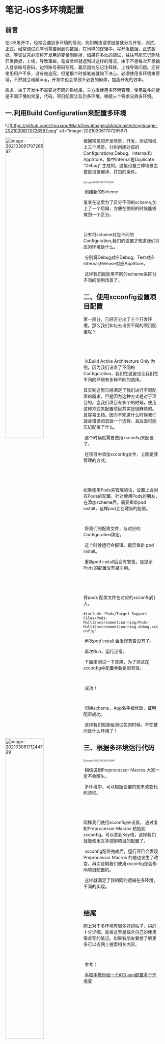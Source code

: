 # 笔记-iOS多环境配置

## 前言

​	在iOS发开中，经常会遇到多环境的情况，例如网络请求链接就分为开发，测试，正式。经常调试程序也需要用到假数据，在同样的逻辑中，写开发数据，正式数据。等调试完必须将开发用的变量删除掉，如果在多处的调试，往往可能忘记删除开发数据，上线，导致事故。笔者曾经就遇到过这样的情况，由于不想每次开发输入登录账号密码，边将账号密码写死，最后因为忘记注释掉，上线导致问题。还好使用用户不多，没有被追究。但是那个时候笔者就暗下决心，必须使用多环境来管理，不然就会暗藏bug，开发中也会导致不必要的麻烦，提高开发的效率。

​	需求：由于开发中不需要对不同的系统库，三方库使用多环境管理。使用最多的就是不同环境的常量，代码，项目配置涉及到多环境。根据三个需求设置多环境。

## 一.利用Build Configuration来配置多环境

![](https://github.com/zhuxiaod/MarkDownImages/blob/master/img/image-20210306170726597.png" alt="image-20210306170726597)



<img src="https://github.com/zhuxiaod/MarkDownImages/blob/master/img/image-20210306170726597.png" alt="image-20210306170726597" width= "50%" align='left' />  



​	根据常见的开发场景，开发，测试和线上三个场景。分别创建对应的Configurations:Debug、Internal和AppStore。集中Internal是Duplicate "Debug" 生成的。这里设置三种场景主要是设置编译、打包的条件。



​	<img src="https://github.com/zhuxiaod/MarkDownImages/blob/master/img/image-20210306171125300.png" alt="image-20210306171125300" style="zoom:50%;" />	  

​	创建新的Scheme

<img src="https://github.com/zhuxiaod/MarkDownImages/blob/master/img/image-20210306171244799.png" alt="image-20210306171244799"  width= "50%" align='left'/>  



​	笔者在这里为了区分不同的scheme,加上了一个后缀，方便在使用的时候能够做到一个区分。

​	<img src="https://github.com/zhuxiaod/MarkDownImages/blob/master/img/image-20210306171428769.png" alt="image-20210306171428769"  width= "60%" align='left' />  











​	只有将scheme对应不同的Configuration,我们的设置才知道我们对应的环境是什么。

​	分别将Debug对应Debug，Test对应Internal,Release对应AppStore。

​	这样我们就能用不同的scheme来区分不同的使用场景了。

## 二、使用xcconfig设置项目配置

​	第一部分，已经区分出了三个开发环境，那么我们如何去设置不同的项目配置呢？

​	<img src="https://github.com/zhuxiaod/MarkDownImages/blob/master/img/image-20210306172040293.png" alt="image-20210306172040293"  width= "70%" align='left'/>  



​	

​	以Build Active Architecture Only 为例，因为我们设置了不同的Configuration，我们在这里也让我们在不同的环境有多种不同的选择。

​	其实到这里已经满足了我们进行不同配置的需求，但是因为这种方式是对于项目的。当我们项目有多个的时候，使用这种方式来配置项目其实是很麻烦的。且容易出错。因为不知道什么时候我们就会错误的去做一个选择，且后面可能忘记配置了什么。

​	这个时候就需要使用xcconfig来配置了。

<img src="https://github.com/zhuxiaod/MarkDownImages/blob/master/img/image-20210306172931545.png" alt="image-20210306172931545"  width= "30%" align='left'/>  



​	在项目中添加xcconfig文件，上图是我管理的方式。

​		<img src="https://github.com/zhuxiaod/MarkDownImages/blob/master/img/image-20210306173020623.png" alt="image-20210306173020623"  width= "50%" align='left'/>  



​	







​	如果使用Pods来管理的话，设置上会对应Pods的配置。针对使用Pods的朋友，在添加scheme后，需要重新pod install，这样pod会创建新的配置。

<img src="https://github.com/zhuxiaod/MarkDownImages/blob/master/img/image-20210306173239251.png" alt="image-20210306173239251"  width= "50%" align='left' />  



​	<img src="https://github.com/zhuxiaod/MarkDownImages/blob/master/img/image-20210306173415812.png" alt="image-20210306173415812"  width= "50%" align='left' />  









​	将我们的配置文件，与对应的Configuration绑定。

<img src="https://github.com/zhuxiaod/MarkDownImages/blob/master/img/image-20210306173458488.png" alt="image-20210306173458488"  width= "90%" align='left' />  



​	这个时候运行会报错。提示重新 pod install。

<img src="https://github.com/zhuxiaod/MarkDownImages/blob/master/img/image-20210306173547202.png" alt="image-20210306173547202"  width= "90%" align='left' />  



​	重新pod install后会有警告。是提示Pods的配置没有被引用。

​	<img src="https://github.com/zhuxiaod/MarkDownImages/blob/master/img/image-20210306174242208.png" alt="image-20210306174242208"  width= "80%" align='left' />  



​	







将pods 配置文件在对应的xcconfig引入。

​	`#include "Pods/Target Support Files/Pods-MultiEnvironmentLearning/Pods-MultiEnvironmentLearning.debug.xcconfig"`

<img src="https://github.com/zhuxiaod/MarkDownImages/blob/master/img/image-20210306174424831.png" alt="image-20210306174424831"  width= "90%" align='left' />  



​	再次pod install 会发现警告没有了。

​	再次Run，运行正常。

​	下面来测试一下效果，为了测试在xcconfig中配置参数是否有效。

​	<img src="https://github.com/zhuxiaod/MarkDownImages/blob/master/img/image-20210306175233016.png" alt="image-20210306175233016"  width= "90%" align='left' />  



<img src="https://github.com/zhuxiaod/MarkDownImages/blob/master/img/image-20210306175304810.png" alt="image-20210306175304810"  width= "90%" align='left' />  



<img src="https://github.com/zhuxiaod/MarkDownImages/blob/master/img/image-20210306175333211.png" alt="image-20210306175333211"  width= "10%" align='left' />  



​	成功！

​	<img src="https://github.com/zhuxiaod/MarkDownImages/blob/master/img/image-20210306175715007.png" alt="image-20210306175715007"  width= "90%" align='left'/>  



<img src="https://github.com/zhuxiaod/MarkDownImages/blob/master/img/image-20210306175728604.png" alt="image-20210306175728604"  width= "10%" align='left' />  



​	切换scheme，App名字被修改，证明配置成功。

​	这样我们就能给测试包的时候，不在被问是什么环境了！

## 三、根据多环境运行代码

​	<img src="https://github.com/zhuxiaod/MarkDownImages/blob/master/img/image-20210306180043556.png" alt="image-20210306180043556" style="zoom:50%;" />  



​	相信说到Preprocessor Macros 大家一定不会陌生。

​	多环境中，可以根据设置的宏来改变代码流程。

​		<img src="https://github.com/zhuxiaod/MarkDownImages/blob/master/img/image-20210306180525596.png" alt="image-20210306180525596"  width= "90%" align='left'/> 

 

​	





同样我们使用xcconfig来设置。 通过复制Preprocessor Macros 粘贴到xcconfig。可以拿到Key值，这样我们就能使用文本控制项目的配置了。

<img src="https://github.com/zhuxiaod/MarkDownImages/blob/master/img/image-20210306180747691.png" alt="image-20210306180747691"  width= "50%" align='left' />  



​	xcconfig配置完成后，运行项目会发现Preprocessor Macros 的值也发生了改变，再次证明我们使用xcconfig是会影响项目配置的。

<img src="https://github.com/zhuxiaod/MarkDownImages/blob/master/img/image-20210306181156892.png" alt="image-20210306181156892"  width= "90%" align='left' />  



<img src="https://github.com/zhuxiaod/MarkDownImages/blob/master/img/image-20210306181135918.png" alt="image-20210306181135918"  width= "90%" align='left' />  



​	这样就满足了我相同的逻辑在多环境，不同的实现。

​	

## 结尾

​	网上对于多环境有很多好的帖子，讲的十分详细，笔者这里是综合自己的使用需求写的笔记。如果有朋友要想了解更多可以去网上搜索相关内容。

​	

​	参考：

​	[手把手教你给一个iOS app配置多个环境变](https://www.jianshu.com/p/83b6e781eb51)



​	
